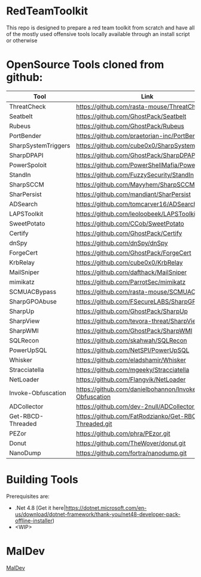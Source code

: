 # RedTeamToolkit

This repo is designed to prepare a red team toolkit from scratch and have all of the mostly used offensive tools locally available through an install script or otherwise

# OpenSource Tools cloned from github:

| Tool                | Link                                                  |
| ------------------- | ----------------------------------------------------- |
| ThreatCheck         | https://github.com/rasta-mouse/ThreatCheck            |
| Seatbelt            | https://github.com/GhostPack/Seatbelt                 |
| Rubeus              | https://github.com/GhostPack/Rubeus                   |
| PortBender          | https://github.com/praetorian-inc/PortBender          |
| SharpSystemTriggers | https://github.com/cube0x0/SharpSystemTriggers        |
| SharpDPAPI          | https://github.com/GhostPack/SharpDPAPI               |
| PowerSpoloit        | https://github.com/PowerShellMafia/PowerSploit        |
| StandIn             | https://github.com/FuzzySecurity/StandIn              |
| SharpSCCM           | https://github.com/Mayyhem/SharpSCCM                  |
| SharPersist         | https://github.com/mandiant/SharPersist               |
| ADSearch            | https://github.com/tomcarver16/ADSearch               |
| LAPSToolkit         | https://github.com/leoloobeek/LAPSToolkit             |
| SweetPotato         | https://github.com/CCob/SweetPotato                   |
| Certify             | https://github.com/GhostPack/Certify                  |
| dnSpy               | https://github.com/dnSpy/dnSpy                        |
| ForgeCert           | https://github.com/GhostPack/ForgeCert                |
| KrbRelay            | https://github.com/cube0x0/KrbRelay                   |
| MailSniper          | https://github.com/dafthack/MailSniper                |
| mimikatz            | https://github.com/ParrotSec/mimikatz                 |
| SCMUACBypass        | https://github.com/rasta-mouse/SCMUACBypass           |
| SharpGPOAbuse       | https://github.com/FSecureLABS/SharpGPOAbuse          |
| SharpUp             | https://github.com/GhostPack/SharpUp                  |
| SharpView           | https://github.com/tevora-threat/SharpView            |
| SharpWMI            | https://github.com/GhostPack/SharpWMI                 |
| SQLRecon            | https://github.com/skahwah/SQLRecon                   |
| PowerUpSQL          | https://github.com/NetSPI/PowerUpSQL                  |
| Whisker             | https://github.com/eladshamir/Whisker                 |
| Stracciatella       | https://github.com/mgeeky/Stracciatella               |
| NetLoader           | https://github.com/Flangvik/NetLoader                 |
| Invoke-Obfuscation  | https://github.com/danielbohannon/Invoke-Obfuscation  |
| ADCollector         | https://github.com/dev-2null/ADCollector.git          |
| Get-RBCD-Threaded   | https://github.com/FatRodzianko/Get-RBCD-Threaded.git |
| PEZor               | https://github.com/phra/PEzor.git                     |
| Donut               | https://github.com/TheWover/donut.git                 |
| NanoDump            | https://github.com/fortra/nanodump.git                |

# Building Tools

Prerequisites are:

- .Net 4.8 [Get it here|https://dotnet.microsoft.com/en-us/download/dotnet-framework/thank-you/net48-developer-pack-offline-installer)
- \<WIP>

# MalDev

[MalDev](https://www.crow.rip/crows-nest/mal/dev/getting-started)
